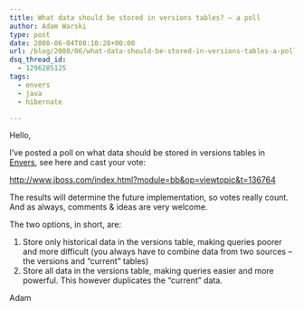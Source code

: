 ```yaml
---
title: What data should be stored in versions tables? – a poll
author: Adam Warski
type: post
date: 2008-06-04T08:10:28+00:00
url: /blog/2008/06/what-data-should-be-stored-in-versions-tables-a-poll/
dsq_thread_id:
  - 1296285125
tags:
  - envers
  - java
  - hibernate

---
```

Hello,

I&#8217;ve posted a poll on what data should be stored in versions tables in [Envers][1], see here and cast your vote:

<http://www.jboss.com/index.html?module=bb&op=viewtopic&t=136764>

The results will determine the future implementation, so votes really count. And as always, comments & ideas are very welcome.

The two options, in short, are:

  1. Store only historical data in the versions table, making queries poorer and more difficult (you always have to combine data from two sources &#8211; the versions and &#8220;current&#8221; tables)
  2. Store all data in the versions table, making queries easier and more powerful. This however duplicates the &#8220;current&#8221; data.

Adam

 [1]: http://www.jboss.org/envers

